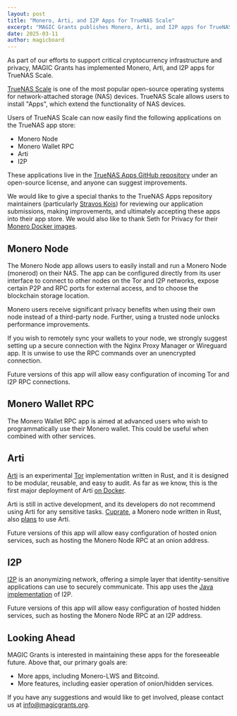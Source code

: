 ```yaml
---
layout: post
title: "Monero, Arti, and I2P Apps for TrueNAS Scale"
excerpt: "MAGIC Grants publishes Monero, Arti, and I2P apps for TrueNAS Scale"
date: 2025-03-11
author: magicboard
---
```


As part of our efforts to support critical cryptocurrency infrastructure and privacy, MAGIC Grants has implemented Monero, Arti, and I2P apps for TrueNAS Scale.

[TrueNAS Scale](https://www.truenas.com/truenas-scale/) is one of the most popular open-source operating systems for network-attached storage (NAS) devices. TrueNAS Scale allows users to install "Apps", which extend the functionality of NAS devices.

Users of TrueNAS Scale can now easily find the following applications on the TrueNAS app store:

* Monero Node
* Monero Wallet RPC
* Arti
* I2P

These applications live in the [TrueNAS Apps GitHub repository](https://github.com/truenas/apps) under an open-source license, and anyone can suggest improvements.

We would like to give a special thanks to the TrueNAS Apps repository maintainers (particularly [Stravos Kois](https://github.com/stavros-k)) for reviewing our application submissions, making improvements, and ultimately accepting these apps into their app store. We would also like to thank Seth for Privacy for their [Monero Docker images](https://github.com/sethforprivacy/simple-monerod-docker).

## Monero Node

The Monero Node app allows users to easily install and run a Monero Node (monerod) on their NAS. The app can be configured directly from its user interface to connect to other nodes on the Tor and I2P networks, expose certain P2P and RPC ports for external access, and to choose the blockchain storage location.

Monero users receive significant privacy benefits when using their own node instead of a third-party node. Further, using a trusted node unlocks performance improvements.

If you wish to remotely sync your wallets to your node, we strongly suggest setting up a secure connection with the Nginx Proxy Manager or Wireguard app. It is unwise to use the RPC commands over an unencrypted connection.

Future versions of this app will allow easy configuration of incoming Tor and I2P RPC connections.

## Monero Wallet RPC

The Monero Wallet RPC app is aimed at advanced users who wish to programmatically use their Monero wallet. This could be useful when combined with other services.

## Arti

[Arti](https://tpo.pages.torproject.net/core/arti/) is an experimental [Tor](https://www.torproject.org/) implementation written in Rust, and it is designed to be modular, reusable, and easy to audit. As far as we know, this is the first major deployment of Arti [on Docker](https://github.com/MAGICGrants/arti-docker).

Arti is still in active development, and its developers do not recommend using Arti for any sensitive tasks. [Cuprate](https://github.com/Cuprate/cuprate), a Monero node written in Rust, also [plans](https://repo.getmonero.org/monero-project/ccs-proposals/-/merge_requests/564) to use Arti.

Future versions of this app will allow easy configuration of hosted onion services, such as hosting the Monero Node RPC at an onion address.

## I2P

[I2P](https://geti2p.net) is an anonymizing network, offering a simple layer that identity-sensitive applications can use to securely communicate. This app uses the [Java implementation](https://github.com/i2p/i2p.i2p) of I2P.

Future versions of this app will allow easy configuration of hosted hidden services, such as hosting the Monero Node RPC at an I2P address.

## Looking Ahead

MAGIC Grants is interested in maintaining these apps for the foreseeable future. Above that, our primary goals are:

* More apps, including Monero-LWS and Bitcoind.
* More features, including easier operation of onion/hidden services.

If you have any suggestions and would like to get involved, please contact us at <info@magicgrants.org>.
